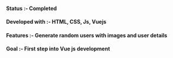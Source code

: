 
#### Status :- Completed
#### Developed with :- HTML, CSS, Js, Vuejs
#### Features :- Generate random users with images and user details
#### Goal :- First step into Vue js development
